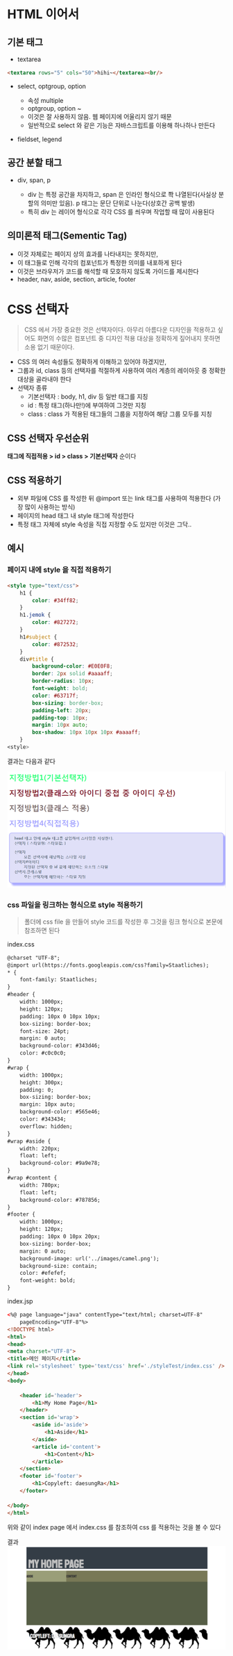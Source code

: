 ﻿



# HTML 이어서

## 기본 태그

- textarea

```HTML
<textarea rows="5" cols="50">hihi~</textarea><br/>
```

- select, optgroup, option

	- 속성 multiple
	- optgroup, option ~
	- 이것은 잘 사용하지 않음. 웹 페이지에 어울리지 않기 때문
	- 일반적으로 select 와 같은 기능은 자바스크립트를 이용해 하나하나 만든다

- fieldset, legend

## 공간 분할 태그

- div, span, p

	- div 는 특정 공간을 차지하고, span 은 인라인 형식으로 쫙 나열된다(사실상 분할의 의미만 있음). p 태그는 문단 단위로 나눈다(상호간 공백 발생)
	- 특히 div 는 레이어 형식으로 각각 CSS 를 씌우며 작업할 때 많이 사용된다

## 의미론적 태그(Sementic Tag)

- 이것 자체로는 페이지 상의 효과를 나타내지는 못하지만,
- 이 태그들로 인해 각각의 컴포넌트가 특정한 의미를 내포하게 된다
- 이것은 브라우저가 코드를 해석할 때 모호하지 않도록 가이드를 제시한다
- header, nav, aside, section, article, footer




# CSS 선택자

> CSS 에서 가장 중요한 것은 선택자이다. 아무리 아름다운 디자인을 적용하고 싶어도 화면의 수많은 컴포넌트 중 디자인 적용 대상을 정확하게 짚어내지 못하면 소용 없기 때문이다.

- CSS 의 여러 속성들도 정확하게 이해하고 있어야 하겠지만,
- 그룹과 id, class 등의 선택자를 적절하게 사용하여 여러 계층의 레이아웃 중 정확한 대상을 골라내야 한다
- 선택자 종류
	* 기본선택자 : body, h1, div 등 일반 태그를 지칭
	* id : 특정 태그(하나만!)에 부여하여 그것만 지칭
	* class : class 가 적용된 태그들의 그룹을 지정하여 해당 그룹 모두를 지칭

## CSS 선택자 우선순위

<strong>태그에 직접적용 > id > class > 기본선택자</strong> 순이다

## CSS 적용하기

- 외부 파일에 CSS 를 작성한 뒤 @import 또는 link 태그를 사용하여 적용한다 (가장 많이 사용하는 방식)
- 페이지의 head 태그 내 style 태그에 작성한다
- 특정 태그 자체에 style 속성을 직접 지정할 수도 있지만 이것은 그닥..

## 예시

### 페이지 내에 style 을 직접 적용하기

```HTML
<style type="text/css">
	h1 {
		color: #34ff82;
	}
	h1.jemok {
		color: #827272;
	}
	h1#subject {
		color: #872532;
	}
	div#title {
		background-color: #E0E0F8;
		border: 2px solid #aaaaff;
		border-radius: 10px;
		font-weight: bold;
		color: #63717f;
		box-sizing: border-box;
		padding-left: 20px;
		padding-top: 10px;
		margin: 10px auto;
		box-shadow: 10px 10px 10px #aaaaff;
	}
<style>
```

결과는 다음과 같다

![css result](https://github.com/daesungRa/MyStudy/blob/master/imgs/cssEx01.PNG)<br/>



### css 파일을 링크하는 형식으로 style 적용하기

> 폴더에 css file 을 만들어 style 코드를 작성한 후 그것을 링크 형식으로 본문에 참조하면 된다

index.css
```HTML
@charset "UTF-8";
@import url(https://fonts.googleapis.com/css?family=Staatliches);
* {
	font-family: Staatliches;
}
#header {
	width: 1000px;
	height: 120px;
	padding: 10px 0 10px 10px;
	box-sizing: border-box;
	font-size: 24pt;
	margin: 0 auto;
	background-color: #343d46;
	color: #c0c0c0;
}
#wrap {
	width: 1000px;
	height: 300px;
	padding: 0;
	box-sizing: border-box;
	margin: 10px auto;
	background-color: #565e46;
	color: #343434;
	overflow: hidden;
}
#wrap #aside {
	width: 220px;
	float: left;
	background-color: #9a9e78;
}
#wrap #content {
	width: 780px;
	float: left;
	background-color: #787856;
}
#footer {
	width: 1000px;
	height: 120px;
	padding: 10px 0 10px 20px;
	box-sizing: border-box;
	margin: 0 auto;
	background-image: url('../images/camel.png');
	background-size: contain;
	color: #efefef;
	font-weight: bold;
}
```

index.jsp
```HTML
<%@ page language="java" contentType="text/html; charset=UTF-8"
    pageEncoding="UTF-8"%>
<!DOCTYPE html>
<html>
<head>
<meta charset="UTF-8">
<title>메인 페이지</title>
<link rel='stylesheet' type='text/css' href='./styleTest/index.css' />
</head>
<body>

	<header id='header'>
		<h1>My Home Page</h1>
	</header>
	<section id='wrap'>
		<aside id='aside'>
			<h1>Aside</h1>
		</aside>
		<article id='content'>
			<h1>Content</h1>
		</article>
	</section>
	<footer id='footer'>
		<h1>Copyleft: daesungRa</h1>
	</footer>

</body>
</html>
```

위와 같이 index page 에서 index.css 를 참조하여 css 를 적용하는 것을 볼 수 있다

결과
![index.jsp](https://github.com/daesungRa/MyStudy/blob/master/imgs/index.PNG)
























